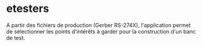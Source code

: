 # etesters

A partir des fichiers de production (Gerber RS-274X), l'application permet de sélectionner les points d'intérêts à garder pour la construction d'un banc de test.
